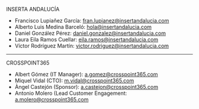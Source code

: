INSERTA ANDALUCÍA
- Francisco Lupiañez García: fran.lupianez@insertandalucia.com
- Alberto Luis Medina Barceló: hola@insertandalucia.com
- Daniel González Pérez: daniel.gonzalez@insertandalucia.com
- Laura Eila Ramos Cuellar: eila.ramos@insertandalucia.com
- Víctor Rodríguez Martín: victor.rodriguez@insertandalucia.com

****

CROSSPOINT365
- Albert Gómez (IT Manager): a.gomez@crosspoint365.com
- Miquel Vidal (CTO): m.vidal@crosspoint365.com
- Àngel Castejón (Sponsor): a.castejon@crosspoint365.com
- Antonio Molero (Lead Customer Engagement: a.molero@crosspoint365.com